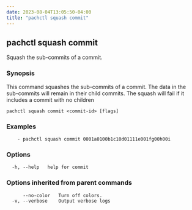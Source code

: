 ```yaml
---
date: 2023-08-04T13:05:50-04:00
title: "pachctl squash commit"
---
```


## pachctl squash commit

Squash the sub-commits of a commit.

### Synopsis

This command squashes the sub-commits of a commit.  The data in the sub-commits will remain in their child commits. The squash will fail if it includes a commit with no children

```
pachctl squash commit <commit-id> [flags]
```

### Examples

```
	- pachctl squash commit 0001a0100b1c10d01111e001fg00h00i 

```

### Options

```
  -h, --help   help for commit
```

### Options inherited from parent commands

```
      --no-color   Turn off colors.
  -v, --verbose    Output verbose logs
```

